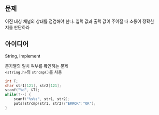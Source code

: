 ## 문제
이진 대칭 채널의 상태를 점검해야 한다. 입력 값과 출력 값이 주어질 때 소통이 정확한지를 판단하라

## 아이디어
String, Implement  

문자열의 일치 여부를 확인하는 문제  
`<string.h>`의 `strcmp()`를 사용
```c
int T;
char str1[121], str2[121];
scanf("%d", &T);
while(T--) {
	scanf("%s%s", str1, str2);
	puts(strcmp(str1, str2)?"ERROR":"OK");
}
```
